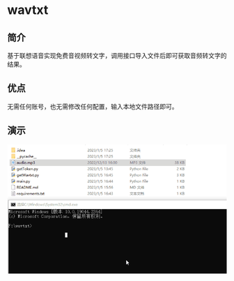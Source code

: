 # wavtxt
## 简介

基于联想语音实现免费音视频转文字，调用接口导入文件后即可获取音频转文字的结果。

## 优点

无需任何账号，也无需修改任何配置，输入本地文件路径即可。

## 演示

![image](https://github.com/baicaiyihao/wavtxt/blob/main/lib/example.gif)
